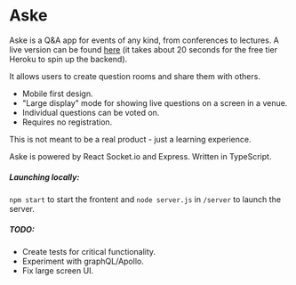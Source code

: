 # Aske

Aske is a Q&A app for events of any kind, from conferences to lectures.
A live version can be found [here](https://aske.surge.sh) (it takes about 20 seconds for the free tier Heroku to spin up the backend).

It allows users to create question rooms and share them with others.

- Mobile first design.
- "Large display" mode for showing live questions on a screen in a venue.
- Individual questions can be voted on.
- Requires no registration.

This is not meant to be a real product - just a learning experience.

Aske is powered by React Socket.io and Express. Written in TypeScript.

##### Launching locally:

`npm start` to start the frontent and `node server.js` in `/server` to launch the server.

##### TODO:

- Create tests for critical functionality.
- Experiment with graphQL/Apollo.
- Fix large screen UI.
